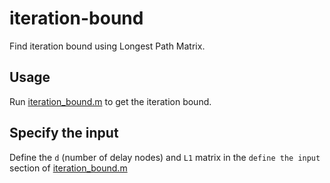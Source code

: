 # iteration-bound

Find iteration bound using Longest Path Matrix.

## Usage

Run [iteration_bound.m](src/iteration_bound.m) to get the iteration bound.

## Specify the input

Define the `d` (number of delay nodes) and `L1` matrix in the `define the input` section of [iteration_bound.m](src/iteration_bound.m)
